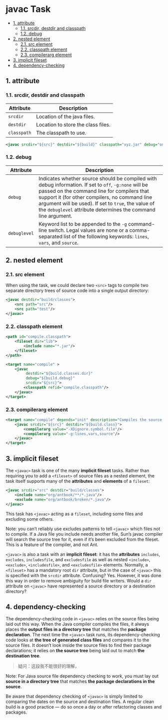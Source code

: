 # javac Task

<!-- TOC -->

- [1. attribute](#1-attribute)
  - [1.1. srcdir, destdir and classpath](#11-srcdir-destdir-and-classpath)
  - [1.2. debug](#12-debug)
- [2. nested element](#2-nested-element)
  - [2.1. src element](#21-src-element)
  - [2.2. classpath element](#22-classpath-element)
  - [2.3. compilerarg element](#23-compilerarg-element)
- [3. implicit fileset](#3-implicit-fileset)
- [4. dependency-checking](#4-dependency-checking)

<!-- /TOC -->

## 1. attribute

### 1.1. srcdir, destdir and classpath

| Attribute   | Description                        |
| ----------- | ---------------------------------- |
| `srcdir`    | Location of the java files.        |
| `destdir`   | Location to store the class files. |
| `classpath` | The classpath to use.              |

```xml
<javac srcdir="${src}" destdir="${build}" classpath="xyz.jar" debug="on" source="1.4"/>
```

### 1.2. debug

| Attribute    | Description                                                  |
| ------------ | ------------------------------------------------------------ |
| `debug`      | Indicates whether source should be compiled with debug information. If set to `off`, `-g:none` will be passed on the command line for compilers that support it (for other compilers, no command line argument will be used). If set to `true`, the value of the `debuglevel` attribute determines the command line argument. |
| `debuglevel` | Keyword list to be appended to the `-g` command-line switch. Legal values are none or a comma-separated list of the following keywords: `lines`, `vars`, and `source`. |

## 2. nested element

### 2.1. src element

When using the task, we could declare two `<src>` tags to compile two separate directory trees of source code into a single output directory:

```xml
<javac destdir="build/classes">
    <src path="src"/>
    <src path="test"/>
</javac>
```

### 2.2. classpath element

```xml
<path id="compile.classpath">
    <fileset dir="lib">
        <include name="*.jar"/>
    </fileset>
</path>

<target name="compile" >
    <javac
         destdir="${build.classes.dir}"
         debug="${build.debug}"
         srcdir="${src}">
        <classpath refid="compile.classpath"/>
    </javac>
</target>
```

### 2.3. compilerarg element

```xml
<target name="compile" depends="init" description="Compiles the source code">
    <javac srcdir="${src}" destdir="${build.class}">
        <compilerarg value="-XDignore.symbol.file"/>
        <compilerarg value="-g:lines,vars,source"/>
    </javac>
</target>
```

## 3. implicit fileset

The `<javac>` task is one of the many **implicit fileset** tasks. Rather than requiring you to add a `<fileset>` of source files as a nested element, the task itself supports many of the **attributes** and **elements** of a `fileset`:

```xml
<javac srcdir="src" destdir="build/classes">
    <include name="org/antbook/**/*.java"/>
    <exclude name="org/antbook/broken/*.java"/>
</javac>
```

This task has `<javac>` acting as a `fileset`, including some files and excluding some others.

Note: you can’t reliably use excludes patterns to tell `<javac>` which files not to compile. If a Java file you include needs another file, Sun’s javac compiler will search the source tree for it, even if it’s been excluded from the fileset. This is a feature of the compiler, and not Ant.

`<javac>` is also a task with an **implicit fileset**: it has the **attributes** `includes`, `excludes`, `includesfile`, and `excludesfile` as well as nested `<include>`, `<exclude>`, `<includesfile>`, and `<excludesfile>` elements. Normally, a `<fileset>` has a mandatory root `dir` attribute, but in the case of `<javac>` this is specified with the `srcdir` attribute. Confusing? Yes. However, it was done this way in order to remove ambiguity for build file writers. Would a `dir` attribute on `<javac>` have represented a source directory or a destination directory?

## 4. dependency-checking

The dependency-checking code in `<javac>` relies on the source files being laid out this way. When the Java compiler compiles the files, it always places the **output files in a directory tree** that matches the **package declaration**. The next time the `<javac>` task runs, its dependency-checking code looks at **the tree of generated class files** and compares it to the source files. It doesn’t look inside the source files to find their package declarations; it relies on **the source tree** being laid out to match **the destination tree**.

> 疑问：这段我不能很好的理解，

Note: For Java source file dependency checking to work, you must lay out **source in a directory tree** that matches **the package declarations in the source**.

Be aware that dependency checking of `<javac>` is simply limited to comparing the dates on the source and destination files. A regular clean build is a good practice — do so once a day or after refactoring classes and packages.
